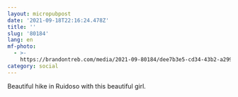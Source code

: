 ```yaml
---
layout: micropubpost
date: '2021-09-18T22:16:24.478Z'
title: ''
slug: '80184'
lang: en
mf-photo:
  - >-
    https://brandontreb.com/media/2021-09-80184/dee7b3e5-cd34-43b2-a299-3b8127b07315.jpeg
category: social
---
```

Beautiful hike in Ruidoso with this beautiful girl. 
